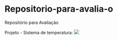 # Repositorio-para-avalia-o

Repositório para Avaliação

Projeto - Sistema de temperatura:
<img src="sistemadetemperatura.jpg">

